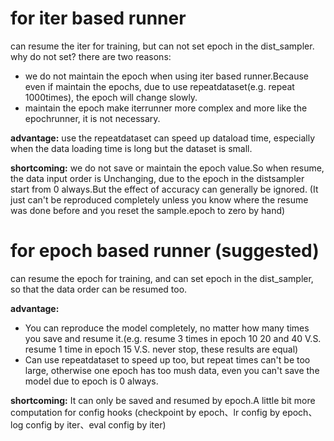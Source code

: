 # for iter based runner
can resume the iter for training, but can not set epoch in the dist_sampler. 
why do not set? there are two reasons:
* we do not maintain the epoch when using iter based runner.Because even if maintain the epochs,
due to use repeatdataset(e.g. repeat 1000times), the epoch will change slowly.
* maintain the epoch make iterrunner more complex and more like the epochrunner, it is not necessary.

**advantage:** use the repeatdataset can speed up dataload time, especially when the data loading time is long but the dataset is small.

**shortcoming:** we do not save or maintain the epoch value.So when resume, the data input order is Unchanging, due to the epoch in the distsampler start from 0 always.But the effect of accuracy can generally be ignored. (It just can't be reproduced completely unless you know where the resume was done before and you reset the sample.epoch to zero by hand)

# for epoch based runner (suggested)
can resume the epoch for training, and can set epoch in the dist_sampler, so that the data order can be resumed too.

**advantage:** 
* You can reproduce the model completely, no matter how many times you save and resume it.(e.g. resume 3 times in epoch 10 20 and 40 V.S. resume 1 time in epoch 15 V.S. never stop, these results are equal) 
* Can use repeatdataset to speed up too, but repeat times can't be too large, otherwise one epoch has too mush data, even you can't save the model due to epoch is 0 always.  

**shortcoming:** It can only be saved and resumed by epoch.A little bit more computation for config hooks (checkpoint by epoch、lr config by epoch、log config by iter、eval config by iter)


